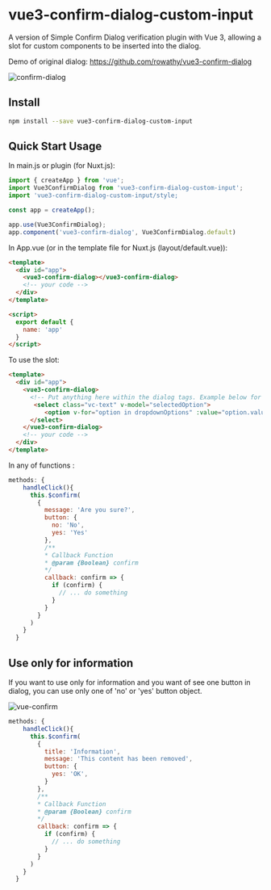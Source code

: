 # vue3-confirm-dialog-custom-input

A version of Simple Confirm Dialog verification plugin with Vue 3, allowing a slot for custom components to be inserted into the dialog.

Demo of original dialog: https://github.com/rowathy/vue3-confirm-dialog

![confirm-dialog](https://raw.githubusercontent.com/rowathy/vue3-confirm-dialog/main/src/assets/confirm-dialog.png)


## Install

```bash
npm install --save vue3-confirm-dialog-custom-input
```

## Quick Start Usage

In main.js or plugin (for Nuxt.js):

```js
import { createApp } from 'vue';
import Vue3ConfirmDialog from 'vue3-confirm-dialog-custom-input';
import 'vue3-confirm-dialog-custom-input/style;

const app = createApp();

app.use(Vue3ConfirmDialog);
app.component('vue3-confirm-dialog', Vue3ConfirmDialog.default)
```
In App.vue (or in the template file for Nuxt.js (layout/default.vue)):

```html
<template>
  <div id="app">
    <vue3-confirm-dialog></vue3-confirm-dialog>
    <!-- your code -->
  </div>
</template>

<script>
  export default {
    name: 'app'
  }
</script>
```
To use the slot:
```html
<template>
  <div id="app">
    <vue3-confirm-dialog>
      <!-- Put anything here within the dialog tags. Example below for a dropdown within the dialog: -->
       <select class="vc-text" v-model="selectedOption">
          <option v-for="option in dropdownOptions" :value="option.value" :key="option">{{ option.text }}</option>
      </select>
    </vue3-confirm-dialog>
    <!-- your code -->
  </div>
</template>
```

In any of functions :

```js
methods: {
    handleClick(){
      this.$confirm(
        {
          message: 'Are you sure?',
          button: {
            no: 'No',
            yes: 'Yes'
          },
          /**
          * Callback Function
          * @param {Boolean} confirm
          */
          callback: confirm => {
            if (confirm) {
              // ... do something
            }
          }
        }
      )
    }
  }
```

## Use only for information

If you want to use only for information and you want of see one button in dialog, you can use only one of 'no' or 'yes' button object.

![vue-confirm](https://media.giphy.com/media/U3y0rmoC4SUySJxJqL/giphy.gif)

```js
methods: {
    handleClick(){
      this.$confirm(
        {
          title: 'Information',
          message: 'This content has been removed',
          button: {
          	yes: 'OK',
          }
        },
        /**
        * Callback Function
        * @param {Boolean} confirm
        */
        callback: confirm => {
          if (confirm) {
            // ... do something
          }
        }
      )
    }
  }
```
